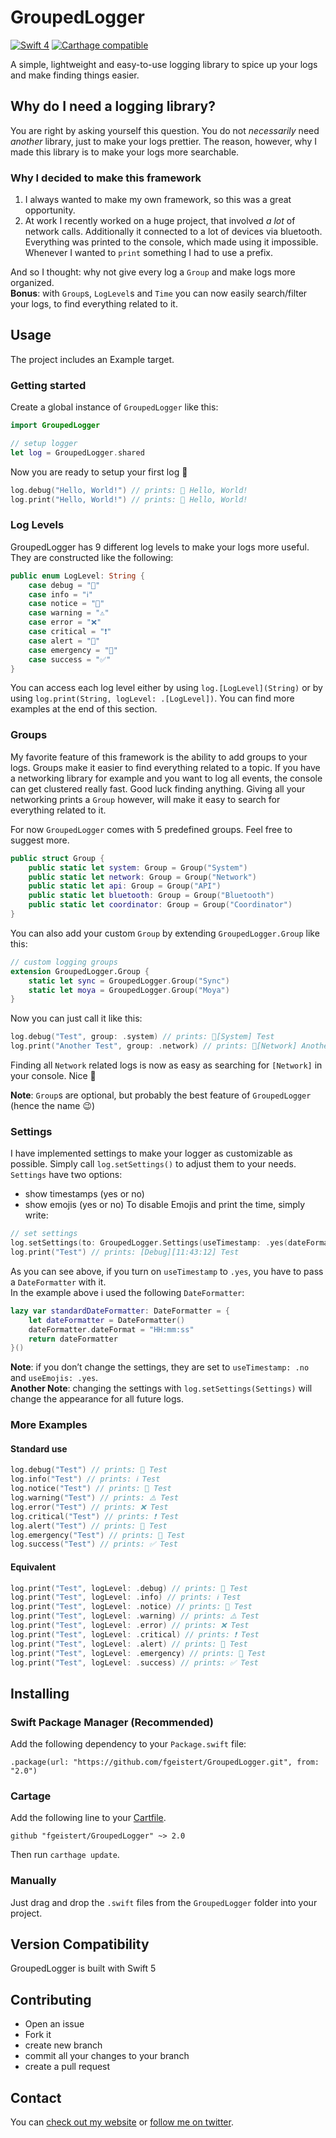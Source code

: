 # GroupedLogger
[![Swift 4](https://img.shields.io/badge/Language-Swift%204-orange.svg)](https://developer.apple.com/swift)
[![Carthage compatible](https://img.shields.io/badge/Carthage-compatible-4BC51D.svg?style=flat)](https://github.com/Carthage/Carthage)

A simple, lightweight and easy-to-use logging library to spice up your logs and make finding things easier.

## Why do I need a logging library?
You are right by asking yourself this question. You do not *necessarily* need *another* library, just to make your logs prettier. The reason, however, why I made this library is to make your logs more searchable.

### Why I decided to make this framework
1. I always wanted to make my own framework, so this was a great opportunity.
2. At work I recently worked on a huge project, that involved *a lot* of network calls. Additionally it connected to a lot of devices via bluetooth. Everything was printed to the console, which made using it impossible. Whenever I wanted to `print` something I had to use a prefix.

And so I thought: why not give every log a `Group` and make logs more organized.  
**Bonus**: with `Group`s, `LogLevel`s and `Time` you can now easily search/filter your logs, to find everything related to it.

## Usage
The project includes an Example target.
### Getting started
Create a global instance of `GroupedLogger` like this:
```swift
import GroupedLogger

// setup logger
let log = GroupedLogger.shared
```
Now you are ready to setup your first log :tada:
```swift
log.debug("Hello, World!") // prints: 📢 Hello, World!
log.print("Hello, World!") // prints: 📢 Hello, World!
```

### Log Levels
GroupedLogger has 9 different log levels to make your logs more useful.
They are constructed like the following:
```swift
public enum LogLevel: String {
    case debug = "📢"
    case info = "ℹ️"
    case notice = "🔶"
    case warning = "⚠️"
    case error = "❌"
    case critical = "❗️"
    case alert = "🚨"
    case emergency = "🚒"
    case success = "✅"
}
```
You can access each log level either by using `log.[LogLevel](String)` or by using `log.print(String, logLevel: .[LogLevel])`.
You can find more examples at the end of this section.

### Groups
My favorite feature of this framework is the ability to add groups to your logs. Groups make it easier to find everything related to a topic. If you have a networking library for example and you want to log all events, the console can get clustered really fast. Good luck finding anything. Giving all your networking prints a `Group` however, will make it easy to search for everything related to it.  

For now `GroupedLogger` comes with 5 predefined groups. Feel free to suggest more.
```swift
public struct Group {
    public static let system: Group = Group("System")
    public static let network: Group = Group("Network")
    public static let api: Group = Group("API")
    public static let bluetooth: Group = Group("Bluetooth")
    public static let coordinator: Group = Group("Coordinator")
}
```
You can also add your custom `Group` by extending `GroupedLogger.Group` like this:
```swift
// custom logging groups
extension GroupedLogger.Group {
    static let sync = GroupedLogger.Group("Sync")
    static let moya = GroupedLogger.Group("Moya")
}
```
Now you can just call it like this:
```swift
log.debug("Test", group: .system) // prints: 📢[System] Test
log.print("Another Test", group: .network) // prints: 📢[Network] Another Test
```
Finding all `Network` related logs is now as easy as searching for `[Network]` in your console. Nice :tada:

**Note**: `Group`s are optional, but probably the best feature of `GroupedLogger` (hence the name :wink:)

### Settings
I have implemented settings to make your logger as customizable as possible. Simply call `log.setSettings()` to adjust them to your needs.  
`Settings` have two options:
- show timestamps (yes or no)
- show emojis (yes or no)
To disable Emojis and print the time, simply write:
```swift
// set settings
log.setSettings(to: GroupedLogger.Settings(useTimestamp: .yes(dateFormatter: standardDateFormatter), useEmoji: .no))
log.print("Test") // prints: [Debug][11:43:12] Test
```
As you can see above, if you turn on `useTimestamp` to `.yes`, you have to pass a `DateFormatter` with it.  
In the example above i used the following `DateFormatter`:
```swift
lazy var standardDateFormatter: DateFormatter = {
    let dateFormatter = DateFormatter()
    dateFormatter.dateFormat = "HH:mm:ss"
    return dateFormatter
}()
```
**Note**: if you don’t change the settings, they are set to `useTimestamp: .no` and `useEmojis: .yes`.  
**Another Note**: changing the settings with `log.setSettings(Settings)` will change the appearance for all future logs.

### More Examples
#### Standard use
```swift
log.debug("Test") // prints: 📢 Test
log.info("Test") // prints: ℹ️ Test
log.notice("Test") // prints: 🔶 Test
log.warning("Test") // prints: ⚠️ Test
log.error("Test") // prints: ❌ Test
log.critical("Test") // prints: ❗️ Test
log.alert("Test") // prints: 🚨 Test
log.emergency("Test") // prints: 🚒 Test
log.success("Test") // prints: ✅ Test
```
#### Equivalent
```swift
log.print("Test", logLevel: .debug) // prints: 📢 Test
log.print("Test", logLevel: .info) // prints: ℹ️ Test
log.print("Test", logLevel: .notice) // prints: 🔶 Test
log.print("Test", logLevel: .warning) // prints: ⚠️ Test
log.print("Test", logLevel: .error) // prints: ❌ Test
log.print("Test", logLevel: .critical) // prints: ❗️ Test
log.print("Test", logLevel: .alert) // prints: 🚨 Test
log.print("Test", logLevel: .emergency) // prints: 🚒 Test
log.print("Test", logLevel: .success) // prints: ✅ Test
```

## Installing
### Swift Package Manager (Recommended)
Add the following dependency to your `Package.swift` file:
```
.package(url: "https://github.com/fgeistert/GroupedLogger.git", from: "2.0")
```

### Cartage
Add the following line to your [Cartfile](https://github.com/Carthage/Carthage/blob/master/Documentation/Artifacts.md#cartfile).

```
github "fgeistert/GroupedLogger" ~> 2.0
```

Then run `carthage update`.
### Manually
Just drag and drop the `.swift` files from the `GroupedLogger` folder into your project.

## Version Compatibility
GroupedLogger is built with Swift 5

## Contributing
- Open an issue
- Fork it
- create new branch
- commit all your changes to your branch
- create a pull request

## Contact
You can [check out my website](https://fgeistert.com/) or [follow me on twitter](https://twitter.com/fgeistert).

